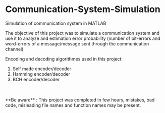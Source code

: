 # Communication-System-Simulation
Simulation of communication system in MATLAB


The objective of this project was to simulate a communication system and use it to analyze and estimation error probability (number of bit-errors and word-errors of a message/message sent through the communication channel)

Encoding and decoding algorithmes used in this project:
1. Self made encoder/decoder
2. Hamming encoder/decoder
3. BCH encoder/decoder

<br/>
<br/>
**Be aware** : This project was completed in few hours, mistakes, bad code, misleading file names and function names may be present. 
